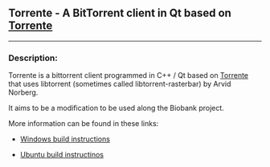 Torrente - A BitTorrent client in Qt based on [Torrente](https://github.com/torrente/Torrente)
------------------------------------------

********************************

### Description:
Torrente is a bittorrent client programmed in C++ / Qt based on [Torrente](https://github.com/torrente/Torrente) that uses
libtorrent (sometimes called libtorrent-rasterbar) by Arvid Norberg.

It aims to be a modification to be used along the Biobank project.

More information can be found in these links:

- [Windows build instructions](https://github.com/amazon-biobank/Torrente/wiki/Windows-build-instructions)

- [Ubuntu build instructinos](https://github.com/amazon-biobank/Torrente/wiki/Ubuntu-Debian-build-instructions)